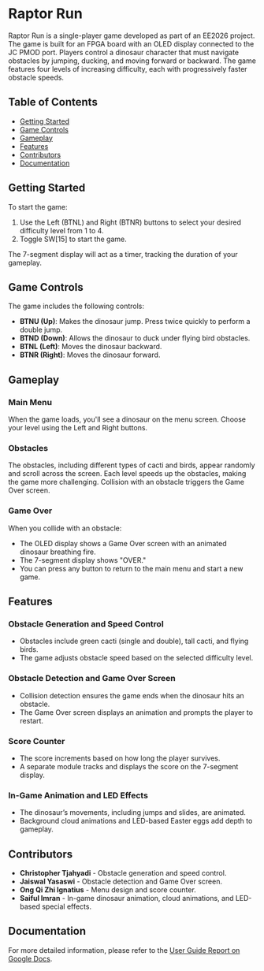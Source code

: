 # Raptor Run

Raptor Run is a single-player game developed as part of an EE2026 project. The game is built for an FPGA board with an OLED display connected to the JC PMOD port. Players control a dinosaur character that must navigate obstacles by jumping, ducking, and moving forward or backward. The game features four levels of increasing difficulty, each with progressively faster obstacle speeds.

## Table of Contents
- [Getting Started](#getting-started)
- [Game Controls](#game-controls)
- [Gameplay](#gameplay)
- [Features](#features)
- [Contributors](#contributors)
- [Documentation](#documentation)

## Getting Started

To start the game:
1. Use the Left (BTNL) and Right (BTNR) buttons to select your desired difficulty level from 1 to 4.
2. Toggle SW[15] to start the game.

The 7-segment display will act as a timer, tracking the duration of your gameplay.

## Game Controls

The game includes the following controls:
- **BTNU (Up)**: Makes the dinosaur jump. Press twice quickly to perform a double jump.
- **BTND (Down)**: Allows the dinosaur to duck under flying bird obstacles.
- **BTNL (Left)**: Moves the dinosaur backward.
- **BTNR (Right)**: Moves the dinosaur forward.

## Gameplay

### Main Menu
When the game loads, you'll see a dinosaur on the menu screen. Choose your level using the Left and Right buttons.

### Obstacles
The obstacles, including different types of cacti and birds, appear randomly and scroll across the screen. Each level speeds up the obstacles, making the game more challenging. Collision with an obstacle triggers the Game Over screen.

### Game Over
When you collide with an obstacle:
- The OLED display shows a Game Over screen with an animated dinosaur breathing fire.
- The 7-segment display shows "OVER."
- You can press any button to return to the main menu and start a new game.

## Features

### Obstacle Generation and Speed Control
- Obstacles include green cacti (single and double), tall cacti, and flying birds.
- The game adjusts obstacle speed based on the selected difficulty level.

### Obstacle Detection and Game Over Screen
- Collision detection ensures the game ends when the dinosaur hits an obstacle.
- The Game Over screen displays an animation and prompts the player to restart.

### Score Counter
- The score increments based on how long the player survives.
- A separate module tracks and displays the score on the 7-segment display.

### In-Game Animation and LED Effects
- The dinosaur’s movements, including jumps and slides, are animated.
- Background cloud animations and LED-based Easter eggs add depth to gameplay.

## Contributors

- **Christopher Tjahyadi** - Obstacle generation and speed control.
- **Jaiswal Yasaswi** - Obstacle detection and Game Over screen.
- **Ong Qi Zhi Ignatius** - Menu design and score counter.
- **Saiful Imran** - In-game dinosaur animation, cloud animations, and LED-based special effects.

## Documentation

For more detailed information, please refer to the [User Guide Report on Google Docs](https://docs.google.com/document/d/1alTrEKEKii8VYVX91-bMMfjJtY6HHRdSYMH5PBKTT8k/edit?usp=drive_link).
